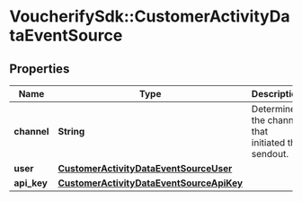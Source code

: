 # VoucherifySdk::CustomerActivityDataEventSource

## Properties

| Name | Type | Description | Notes |
| ---- | ---- | ----------- | ----- |
| **channel** | **String** | Determines the channel that initiated the sendout. | [optional] |
| **user** | [**CustomerActivityDataEventSourceUser**](CustomerActivityDataEventSourceUser.md) |  | [optional] |
| **api_key** | [**CustomerActivityDataEventSourceApiKey**](CustomerActivityDataEventSourceApiKey.md) |  | [optional] |

